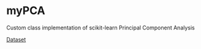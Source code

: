 # myPCA
Custom class implementation of scikit-learn Principal Component Analysis

[Dataset](https://www.kaggle.com/datasets/alexandrepetit881234/fake-bills)
